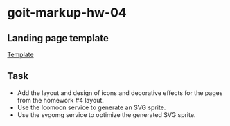 # goit-markup-hw-04

## Landing page template

[Template](https://www.figma.com/file/1ehrLBauvVFu4mVhxsHzyZ/Web-Studio-(Version-2.1)?type=design&node-id=1-493&mode=design&t=2AYcwcZFzYsHWezd-0)

## Task

- Add the layout and design of icons and decorative effects for the pages from the homework #4 layout.
- Use the Icomoon service to generate an SVG sprite.
- Use the svgomg service to optimize the generated SVG sprite.
